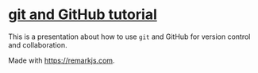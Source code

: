 # [git and GitHub tutorial](https://kaczmarj.github.io/git-github-tutorial)

This is a presentation about how to use `git` and GitHub for version control and collaboration.

Made with https://remarkjs.com.
